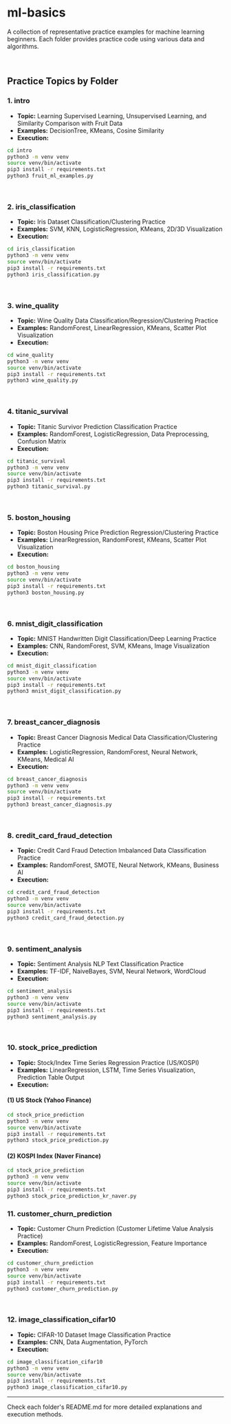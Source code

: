 # ml-basics

A collection of representative practice examples for machine learning beginners. Each folder provides practice code using various data and algorithms.

<br/>

## Practice Topics by Folder

### 1. intro
- **Topic:** Learning Supervised Learning, Unsupervised Learning, and Similarity Comparison with Fruit Data
- **Examples:** DecisionTree, KMeans, Cosine Similarity
- **Execution:**


```bash
cd intro
python3 -m venv venv
source venv/bin/activate
pip3 install -r requirements.txt
python3 fruit_ml_examples.py
```

<br/>

### 2. iris_classification
- **Topic:** Iris Dataset Classification/Clustering Practice
- **Examples:** SVM, KNN, LogisticRegression, KMeans, 2D/3D Visualization
- **Execution:**


```bash
cd iris_classification
python3 -m venv venv
source venv/bin/activate
pip3 install -r requirements.txt
python3 iris_classification.py
```

<br/>

### 3. wine_quality
- **Topic:** Wine Quality Data Classification/Regression/Clustering Practice
- **Examples:** RandomForest, LinearRegression, KMeans, Scatter Plot Visualization
- **Execution:**


```bash
cd wine_quality
python3 -m venv venv
source venv/bin/activate
pip3 install -r requirements.txt
python3 wine_quality.py
```

<br/>

### 4. titanic_survival
- **Topic:** Titanic Survivor Prediction Classification Practice
- **Examples:** RandomForest, LogisticRegression, Data Preprocessing, Confusion Matrix
- **Execution:**


```bash
cd titanic_survival
python3 -m venv venv
source venv/bin/activate
pip3 install -r requirements.txt
python3 titanic_survival.py
  ```

<br/>

### 5. boston_housing
- **Topic:** Boston Housing Price Prediction Regression/Clustering Practice
- **Examples:** LinearRegression, RandomForest, KMeans, Scatter Plot Visualization
- **Execution:**


```bash
cd boston_housing
python3 -m venv venv
source venv/bin/activate
pip3 install -r requirements.txt
python3 boston_housing.py
```

<br/>

### 6. mnist_digit_classification
- **Topic:** MNIST Handwritten Digit Classification/Deep Learning Practice
- **Examples:** CNN, RandomForest, SVM, KMeans, Image Visualization
- **Execution:**


```bash
cd mnist_digit_classification
python3 -m venv venv
source venv/bin/activate
pip3 install -r requirements.txt
python3 mnist_digit_classification.py
```

<br/>

### 7. breast_cancer_diagnosis
- **Topic:** Breast Cancer Diagnosis Medical Data Classification/Clustering Practice
- **Examples:** LogisticRegression, RandomForest, Neural Network, KMeans, Medical AI
- **Execution:**


```bash
cd breast_cancer_diagnosis
python3 -m venv venv
source venv/bin/activate
pip3 install -r requirements.txt
python3 breast_cancer_diagnosis.py
```

<br/>

### 8. credit_card_fraud_detection
- **Topic:** Credit Card Fraud Detection Imbalanced Data Classification Practice
- **Examples:** RandomForest, SMOTE, Neural Network, KMeans, Business AI
- **Execution:**


```bash
cd credit_card_fraud_detection
python3 -m venv venv
source venv/bin/activate
pip3 install -r requirements.txt
python3 credit_card_fraud_detection.py
```

<br/>

### 9. sentiment_analysis
- **Topic:** Sentiment Analysis NLP Text Classification Practice
- **Examples:** TF-IDF, NaiveBayes, SVM, Neural Network, WordCloud
- **Execution:**


```bash
cd sentiment_analysis
python3 -m venv venv
source venv/bin/activate
pip3 install -r requirements.txt
python3 sentiment_analysis.py
```

<br/>

### 10. stock_price_prediction
- **Topic:** Stock/Index Time Series Regression Practice (US/KOSPI)
- **Examples:** LinearRegression, LSTM, Time Series Visualization, Prediction Table Output
- **Execution:**

#### (1) US Stock (Yahoo Finance)
```bash
cd stock_price_prediction
python3 -m venv venv
source venv/bin/activate
pip3 install -r requirements.txt
python3 stock_price_prediction.py
```

#### (2) KOSPI Index (Naver Finance)
```bash
cd stock_price_prediction
python3 -m venv venv
source venv/bin/activate
pip3 install -r requirements.txt
python3 stock_price_prediction_kr_naver.py
```

### 11. customer_churn_prediction
- **Topic:** Customer Churn Prediction (Customer Lifetime Value Analysis Practice)
- **Examples:** RandomForest, LogisticRegression, Feature Importance
- **Execution:**


```bash
cd customer_churn_prediction
python3 -m venv venv
source venv/bin/activate
pip3 install -r requirements.txt
python3 customer_churn_prediction.py
```

<br/>

### 12. image_classification_cifar10
- **Topic:** CIFAR-10 Dataset Image Classification Practice
- **Examples:** CNN, Data Augmentation, PyTorch
- **Execution:**


```bash
cd image_classification_cifar10
python3 -m venv venv
source venv/bin/activate
pip3 install -r requirements.txt
python3 image_classification_cifar10.py
```

---

Check each folder's README.md for more detailed explanations and execution methods.
